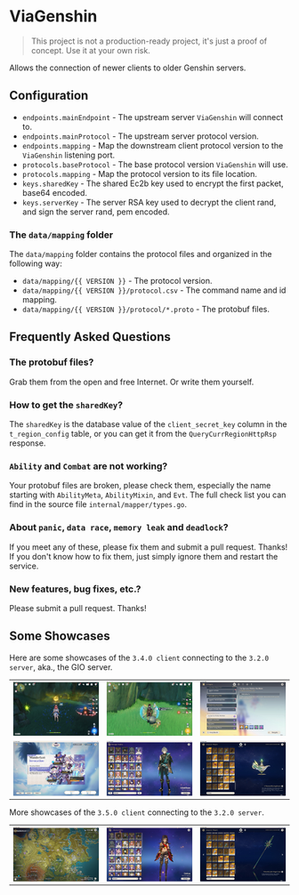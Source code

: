 # ViaGenshin

> This project is not a production-ready project, it's just a proof of concept. Use it at your own risk.

Allows the connection of newer clients to older Genshin servers.

## Configuration

- `endpoints.mainEndpoint` - The upstream server `ViaGenshin` will connect to.
- `endpoints.mainProtocol` - The upstream server protocol version.
- `endpoints.mapping` - Map the downstream client protocol version to the `ViaGenshin` listening port.
- `protocols.baseProtocol` - The base protocol version `ViaGenshin` will use.
- `protocols.mapping` - Map the protocol version to its file location.
- `keys.sharedKey` - The shared Ec2b key used to encrypt the first packet, base64 encoded.
- `keys.serverKey` - The server RSA key used to decrypt the client rand, and sign the server rand, pem encoded.

### The `data/mapping` folder

The `data/mapping` folder contains the protocol files and organized in the following way:

- `data/mapping/{{ VERSION }}` - The protocol version.
- `data/mapping/{{ VERSION }}/protocol.csv` - The command name and id mapping.
- `data/mapping/{{ VERSION }}/protocol/*.proto` - The protobuf files.

## Frequently Asked Questions

### The protobuf files?

Grab them from the open and free Internet. Or write them yourself.

### How to get the `sharedKey`?

The `sharedKey` is the database value of the `client_secret_key` column in the `t_region_config` table, or you can get it from the `QueryCurrRegionHttpRsp` response.

### `Ability` and `Combat` are not working?

Your protobuf files are broken, please check them, especially the name starting with `AbilityMeta`, `AbilityMixin`, and `Evt`.
The full check list you can find in the source file `internal/mapper/types.go`.

### About `panic`, `data race`, `memory leak` and `deadlock`?

If you meet any of these, please fix them and submit a pull request. Thanks! If you don't know how to fix them, just simply ignore them and restart the service.

### New features, bug fixes, etc.?

Please submit a pull request. Thanks!

## Some Showcases

Here are some showcases of the `3.4.0 client` connecting to the `3.2.0 server`, aka., the GIO server.

|            |            |            |
| :--------: | :--------: | :--------: |
| ![](1.jpg) | ![](2.jpg) | ![](3.jpg) |
| ![](4.jpg) | ![](5.jpg) | ![](6.jpg) |

More showcases of the `3.5.0 client` connecting to the `3.2.0 server`.

|            |            |            |
| :--------: | :--------: | :--------: |
| ![](7.jpg) | ![](8.jpg) | ![](9.jpg) |
